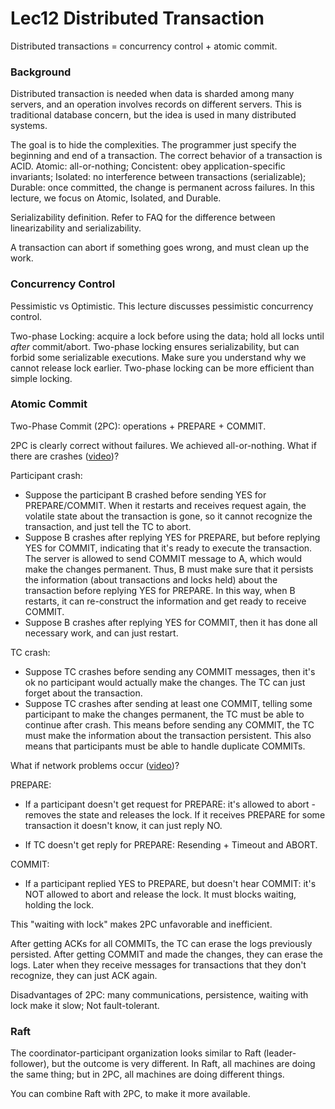 # Lec12 Distributed Transaction

Distributed transactions = concurrency control + atomic commit.



### Background

Distributed transaction is needed when data is sharded among many servers, and an operation involves records on different servers. This is traditional database concern, but the idea is used in many distributed systems. 

The goal is to hide the complexities. The programmer just specify the beginning and end of a transaction. The correct behavior of a transaction is ACID. Atomic: all-or-nothing; Concistent: obey application-specific invariants; Isolated: no interference between transactions (serializable); Durable: once committed, the change is permanent across failures. In this lecture, we focus on Atomic, Isolated, and Durable.

Serializability definition. Refer to FAQ for the difference between linearizability and serializability.

A transaction can abort if something goes wrong, and must clean up the work. 



### Concurrency Control

Pessimistic vs Optimistic. This lecture discusses pessimistic concurrency control.

Two-phase Locking: acquire a lock before using the data; hold all locks until *after* commit/abort. Two-phase locking ensures serializability, but can forbid some serializable executions. Make sure you understand why we cannot release lock earlier. Two-phase locking can be more efficient than simple locking. 



### Atomic Commit

Two-Phase Commit (2PC): operations + PREPARE + COMMIT. 

2PC is clearly correct without failures. We achieved all-or-nothing. What if there are crashes ([video](https://www.youtube.com/watch?v=aDp99WDIM_4&feature=youtu.be))? 

Participant crash:

-  Suppose the participant B crashed before sending YES for PREPARE/COMMIT. When it restarts and receives request again, the volatile state about the transaction is gone, so it cannot recognize the transaction, and just tell the TC to abort.
- Suppose B crashes after replying YES for PREPARE, but before replying YES for COMMIT, indicating that it's ready to execute the transaction. The server is allowed to send COMMIT message to A, which would make the changes permanent. Thus, B must make sure that it persists the information (about transactions and locks held) about the transaction before replying YES for PREPARE. In this way, when B restarts, it can re-construct the information and get ready to receive COMMIT.
- Suppose B crashes after replying YES for COMMIT, then it has done all necessary work, and can just restart.

TC crash:

- Suppose TC crashes before sending any COMMIT messages, then it's ok no participant would actually make the changes. The TC can just forget about the transaction.
- Suppose TC crashes after sending at least one COMMIT, telling some participant to make the changes permanent, the TC must be able to continue after crash. This means before sending any COMMIT, the TC must make the information about the transaction persistent. This also means that participants must be able to handle duplicate COMMITs.

What if network problems occur ([video](https://youtu.be/aDp99WDIM_4?t=3389))?

PREPARE: 

- If a participant doesn't get request for PREPARE: it's allowed to abort - removes the state and releases the lock. If it receives PREPARE for some transaction it doesn't know, it can just reply NO.

- If TC doesn't get reply for PREPARE: Resending + Timeout and ABORT.

COMMIT:

- If a participant replied YES to PREPARE, but doesn't hear COMMIT: it's NOT allowed to abort and release the lock. It must blocks waiting, holding the lock. 

This "waiting with lock" makes 2PC unfavorable and inefficient. 

After getting ACKs for all COMMITs, the TC can erase the logs previously persisted. After getting COMMIT and made the changes, they can erase the logs. Later when they receive messages for transactions that they don't recognize, they can just ACK again. 

Disadvantages of 2PC: many communications, persistence, waiting with lock make it slow; Not fault-tolerant.



### Raft

The coordinator-participant organization looks similar to Raft (leader-follower), but the outcome is very different. In Raft, all machines are doing the same thing; but in 2PC, all machines are doing different things. 

You can combine Raft with 2PC, to make it more available.

